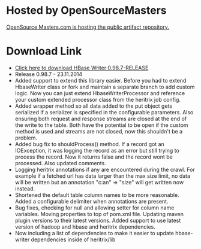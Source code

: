 # Hosted by OpenSourceMasters #

[OpenSource Masters.com is hosting the public artifact repository.](http://opensourcemasters.com/)

# Download Link #
  * [Click here to download HBase Writer 0.98.7-RELEASE](http://repo.opensourcemasters.com:8080/nexus/content/repositories/releases/org/archive/hbase-writer/0.98.7-RELEASE/)
  * Release 0.98.7 - 23.11.2014
  * Added support to extend this library easier.  Before you had to extend HbaseWriter class or fork and maintain a separate branch to add custom logic.  Now you can just extend HbaseWriterProcessor and reference your custom extended processor class from the heritrix job config.
  * Added wrapper method so all data added to the put object gets serialized if a serializer is specified in the configurable parameters. Also ensuring both request and response streams are closed at the end of the write to the table. Both have the potential to be open if the custom method is used and streams are not closed, now this shouldn't be a problem.
  * Added bug fix to shouldProcess() method. If a record got an IOException, it was logging the record as an error but still trying to process the record. Now it returns false and the record wont be processed. Also updated comments.
  * Logging heritrix annotations if any are encountered during the crawl.  For example if a fetched url has data larger than the max size limit, no data will be written but an annotation "c:an" => "size" will get written now instead.
  * Shortened the default table column names to be more reasonable. Added a configurable delimiter when annotations are present.
  * Bug fixes, checking for null and allowing setter for column name variables.  Moving properties to top of pom.xml file.  Updating maven plugin versions to their latest versions.  Added support to use latest 	version of hadoop and hbase and heritrix dependencies.
  * Now including a list of dependencies to make it easier to update hbase-writer dependencies inside of heritrix/lib